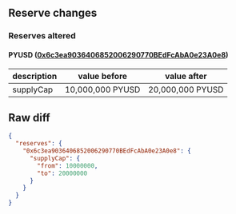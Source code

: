 ## Reserve changes

### Reserves altered

#### PYUSD ([0x6c3ea9036406852006290770BEdFcAbA0e23A0e8](https://etherscan.io/address/0x6c3ea9036406852006290770BEdFcAbA0e23A0e8))

| description | value before | value after |
| --- | --- | --- |
| supplyCap | 10,000,000 PYUSD | 20,000,000 PYUSD |


## Raw diff

```json
{
  "reserves": {
    "0x6c3ea9036406852006290770BEdFcAbA0e23A0e8": {
      "supplyCap": {
        "from": 10000000,
        "to": 20000000
      }
    }
  }
}
```